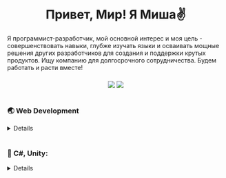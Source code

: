 <h1 align="center"> Привет, Мир! Я Миша✌️ </h1>
Я программист-разработчик, мой основной интерес и моя цель - совершенствовать навыки, глубже изучать языки и осваивать мощные решения других разработчиков для создания и поддержки крутых продуктов. Ищу компанию для долгосрочного сотрудничества. Будем работать и расти вместе!

### 

<p align="center">
  <a href="https://t.me/id65536"><img src="https://img.shields.io/badge/Telegram-273254?style=for-the-badge&logo=Telegram"></a>
  <a href="mailto:encrypt@internet.ru"><img src="https://img.shields.io/badge/encrypt@internet.ru-273254?style=for-the-badge&logo=GMail"></a>
</p>
<h1> </h1>

### 🌏 Web Development
<details>
<br>
  
Cтек PHP, Laravel, REST API, MySQL, html+css, Composer:
- 2024г. Перевод сайтов на Laravel:
<br>\- [lnk-to.ru](https://lnk-to.ru) - <b>[исходный код](https://github.com/thekompreso/lnk-to.ru)</b>. Создана система динамичных URL (для создания своих страниц с уникальным URL и с собственным доменом - например https://mickrize.ru), система взаимосвязей моделей для быстрых переходов между артистами и их релизами, в том числе если артистов на релизе несколько (исходный код на GitHub).
<br>\- [survival-rp.ru](https://survivalrp.ru) - Реализована маршрутизация, авторизация и двухэтапная регистрация, взаимодействие с платёжной системой ЮMoney, API. От старой версии сайта (самописный движок) остались только данные из базы и дизайн.
- 2024г. Разработка сайта с открытым кодом для реализации вышеперечисленного стека: [gamespotlight.site](https://gamespotlight.site) - <b>[исходный код](https://github.com/thekompreso/laravel-site)</b>.
<br></br>

Стек PHP, html+css, MySQL, Composer:
- 2023г. Доработка сайта [survivalrp.ru](https://survivalrp.ru): Внедрение сервиса оплаты (QIWI), интеграция со сторонними сервисами.
- 2023г. Разработка собственных мини-библиотек: <b>[Шаблон построения сайта](https://github.com/TheKompreso/blank-website-template), [Система управления ссылками](https://github.com/TheKompreso/url-database-engine), [Антибрутфорс](https://github.com/TheKompreso/brute-force-protection), [Управление правами пользователей](https://github.com/TheKompreso/simple-permission-engine), [Session manager](https://github.com/TheKompreso/session-manager)</b>.
- 2021г. Разработка API сервиса для авторизации на сторонних ресурсах и разработка сервиса для синхронизации и облачного хранения данных (база данных MySQL). 
- 2021г. Разработка интернет магазина [ttli.ru](https://ttli.ru) - сделан с нуля, личный кабинет администратора для добавления данных о товаре, авторизация через сторонний API.
- 2020г. Сайт-визитка для инди-студии [twentypoundbird.com](https://twentypoundbird.com) - мультиязычность, загрузка страниц из БД (на нескольких языках).
- 2020г. Сайт для проекта samp [survival-rp.ru](https://survivalrp.ru) - оформление страниц, route через БД, связь данных сайта с базой данных игрового сервера.
- 2019г. Сайт для мультиссылок с личным кабинетом пользователя для редактирования ссылок и просмотра статистики посещения [lnk-to.ru](https://lnk-to.ru) - <b>[исходный код](https://github.com/thekompreso/old-lnk-to.ru)</b> - загрузка страниц из БД, личный кабинет для создания и редактирования ссылок.


Прочие репозитории:
- <b>[HTML Шаблоны](https://github.com/TheKompreso/html-page-templates)</b> - простые шаблоны веб-страниц. Просто html + css (возможно +js) код на 50-100 строчек!

#### 🌟 Языки программирования и инструменты:
 <a href="https://www.php.net/" target="_blank" rel="noreferrer"><img src="https://github.com/tandpfun/skill-icons/blob/main/icons/PHP-Dark.svg" width="36" height="36" alt="PHP" /></a>
  <a href="https://www.jetbrains.com/phpstorm/" target="_blank" rel="noreferrer"><img src="https://github.com/tandpfun/skill-icons/blob/main/icons/PhpStorm-Dark.svg" width="36" height="36" alt="PHPStorm" /></a>
<a href="https://laravel.com" target="_blank" rel="noreferrer"><img src="https://cdn.simpleicons.org/laravel" width="36" height="36" alt="laravel" /></a>
  <a href="https://www.mysql.com/" target="_blank" rel="noreferrer"><img src="https://raw.githubusercontent.com/danielcranney/readme-generator/main/public/icons/skills/mysql-colored.svg" width="36" height="36" alt="MySQL" /></a>
  <a href="https://postman.com" target="_blank" rel="noreferrer"> <img src="https://www.vectorlogo.zone/logos/getpostman/getpostman-icon.svg" alt="postman" width="36" height="36" /></a>
  <a href="https://developer.mozilla.org/en-US/docs/Glossary/HTML5" target="_blank" rel="noreferrer"><img src="https://raw.githubusercontent.com/danielcranney/readme-generator/main/public/icons/skills/html5-colored.svg" width="36" height="36" alt="HTML5" /></a>
 <a href="https://git-scm.com/" target="_blank" rel="noreferrer"><img src="https://raw.githubusercontent.com/danielcranney/readme-generator/main/public/icons/skills/git-colored.svg" width="36" height="36" alt="Git" /></a>
 <a href="https://about.gitlab.com" target="_blank" rel="noreferrer"><img src="https://github.com/TheKompreso/TheKompreso/blob/master/source/brands/gitlab.svg" width="36" height="36" alt="GitLab" /></a>
  <a href="https://tortoisegit.org" target="_blank" rel="noreferrer"> <img src="https://github.com/TheKompreso/TheKompreso/blob/master/source/brands/tortoisegit.svg" alt="tortoisegit" width="36" height="36" /></a>

</details>
<h1> </h1>

### 🔨 C#, Unity:
<details>
<br>
  
- 2024г. <b>[Big Tic Tie Toe](https://github.com/TheKompreso/BigTicTacToe)</b> (Большие крестики нолики). Хорошо продуманная логика кода позволяет легко расширять функционал и добавлять новые игровые режимы, не создавая код с нуля. В игре есть несколько игровых режимов, возможность пользовательского варианта игры, игра с ИИ.
- 2023-2024г. Dread Mine (в разработке) - Roguelite 3D шутер от первого лица. Игрок попадает в вечно-меняющийся мир, где ему предстоит сражаться с монстрами. О моей работе:
<br>\- полная интеграция с Steam (достижения, инвентарь, игровые статусы, поддержка workshop)
<br>\- генерируемый мир
<br>\- система предметов и ресурсов (инвентарь, хранилища предметов, верстак)
<br>\- дерево технологий и контроллер сценариев (в будущем для пользовательских сценариев)
<br>\- сохранение и загрузка игрового мира в любом месте (не нужны контрольные точки)
- 2023г. <b>[Дипломный проект](https://github.com/TheKompreso/UUV-simulator-Graduation-Qualification-Work)</b> - симулятор управляемого подводного аппарата с компьютерным зрением (библиотека OpenCV, C++).
- 2020г. Игра 'Кубические гонки' - [https://www.youtube.com/watch?v=jp_1i9IaQ9s](https://www.youtube.com/watch?v=jp_1i9IaQ9s). Создавалась в команде из 2х человек. Я реализовал следующие компоненты:
<br>\- Игровые режимы.
<br>\- Серверная часть (была выгрузка данных в базу данных SQL, синхронизация аккаунта, список лучших игроков).
<br>\- UI (меню, настройки, связь с серверной частью).
<br>\- API на сервере для загрузки и выгрузки данных.
- 2020г. Совместная <b>[курсовая работа](https://github.com/twentypoundbird/SMTU_2_COURSE/blob/master/Николенко%20Курсовая%20работа%20по%20ООП.pdf)</b>, сделанная в команде из 3 человек.
#### 🌟 Языки программирования и инструменты:
 <a href="https://unity.com/" target="_blank" rel="noreferrer"> <img src="https://github.com/tandpfun/skill-icons/blob/main/icons/Unity-Dark.svg" alt="unity" width="36" height="36" /></a>
  <a href="https://code.visualstudio.com/" target="_blank" rel="noreferrer"><img src="https://github.com/brand-icons/brands/blob/master/icons/color/visualstudiocode.svg" width="36" height="36" alt="VS Code" /></a>
  <a href="https://docs.microsoft.com/en-us/dotnet/csharp/" target="_blank" rel="noreferrer"><img src="https://raw.githubusercontent.com/danielcranney/readme-generator/main/public/icons/skills/csharp-colored.svg" width="36" height="36" alt="C#" /></a>
  <a href="https://docs.microsoft.com/en-us/cpp/?view=msvc-170" target="_blank" rel="noreferrer"><img src="https://raw.githubusercontent.com/danielcranney/readme-generator/main/public/icons/skills/cplusplus-colored.svg" width="36" height="36" alt="C++" /></a>
  <a href="https://partner.steamgames.com" target="_blank" rel="noreferrer"> <img src="https://github.com/TheKompreso/TheKompreso/blob/master/source/brands/logo-steamworks.svg" alt="steamworks" width="36" height="36" /></a>
 <a href="https://git-scm.com/" target="_blank" rel="noreferrer"><img src="https://raw.githubusercontent.com/danielcranney/readme-generator/main/public/icons/skills/git-colored.svg" width="36" height="36" alt="Git" /></a>
 <a href="https://about.gitlab.com" target="_blank" rel="noreferrer"><img src="https://github.com/TheKompreso/TheKompreso/blob/master/source/brands/gitlab.svg" width="36" height="36" alt="GitLab" /></a>
  <a href="https://tortoisegit.org" target="_blank" rel="noreferrer"> <img src="https://github.com/TheKompreso/TheKompreso/blob/master/source/brands/tortoisegit.svg" alt="tortoisegit" width="36" height="36" /></a>
</details>
<!---- <a href="https://www.docker.com/" target="_blank" rel="noreferrer"><img src="https://raw.githubusercontent.com/danielcranney/readme-generator/main/public/icons/skills/docker-colored.svg" width="36" height="36" alt="Docker" /></a> 
 <a href="https://www.postgresql.org/" target="_blank" rel="noreferrer"><img src="https://raw.githubusercontent.com/danielcranney/readme-generator/main/public/icons/skills/postgresql-colored.svg" width="36" height="36" alt="PostgreSQL" /></a>
 <a href="https://laravel.com" target="_blank" rel="noreferrer"><img src="https://cdn.simpleicons.org/laravel" width="36" height="36" alt="laravel" /></a>
 <a href="https://gitlab.com/" target="_blank" rel="noreferrer"> <img src="https://github.com/brand-icons/brands/blob/master/icons/color/gitlab.svg" alt="gitlab" width="36" height="36" /></a>
 <a href="https://www.linux.org/" target="_blank" rel="noreferrer"> <img src="https://github.com/brand-icons/brands/blob/master/icons/color/linux.svg" alt="linux" width="36" height="36" /></a>
  
### 🌟 Хочу освоить в будущем:
 <a href="https://www.blender.org/" target="_blank" rel="noreferrer"><img src="https://raw.githubusercontent.com/danielcranney/readme-generator/main/public/icons/skills/blender-colored.svg" width="36" height="36" alt="Blender" /></a> ---->

<h1> </h1>

### 👀 Мои контакты:
[![Telegram](https://img.shields.io/badge/Telegram-273254?style=for-the-badge&logo=Telegram)](https://t.me/id65536)
![GMail](https://img.shields.io/badge/encrypt@internet.ru-273254?style=for-the-badge&logo=GMail)
